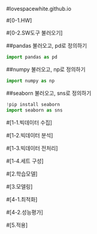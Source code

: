 #lovespacewhite.github.io

#[0-1.HW]

#[0-2.SW도구 불러오기]

##pandas 불러오고, pd로 정의하기 
~~~py
import pandas as pd
~~~

##numpy 불러오고, np로 정의하기
~~~py
import numpy as np
~~~

##seaborn 불러오고, sns로 정의하기
~~~py
!pip install seaborn
import seaborn as sns 
~~~

#[1-1.빅데이터 수집] 

#[1-2.빅데이터 분석]

#[1-3.빅데이터 전처리]

#[1-4.세트 구성]

#[2.학습모델]

#[3.모델링]

#[4-1.최적화]

#[4-2.성능평가]

#[5.적용]
